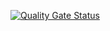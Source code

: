 [![Quality Gate Status](https://sonarcloud.io/api/project_badges/measure?project=NoufKhaledH_teachwises&metric=alert_status)](https://sonarcloud.io/summary/new_code?id=NoufKhaledH_teachwises)
